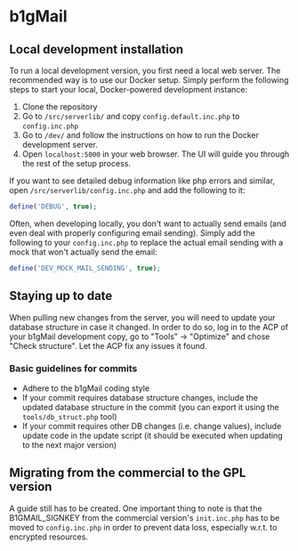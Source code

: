 # b1gMail

## Local development installation

To run a local development version, you first need a local web server. The recommended way is to use our Docker setup. Simply perform the following steps to start your local, Docker-powered development instance:
1. Clone the repository
2. Go to `/src/serverlib/` and copy `config.default.inc.php` to `config.inc.php`
3. Go to `/dev/` and follow the instructions on how to run the Docker development server.
4. Open `localhost:5000` in your web browser. The UI will guide you through the rest of the setup process.

If you want to see detailed debug information like php errors and similar, open `/src/serverlib/config.inc.php` and add the following to it:

``` php
define('DEBUG', true);
```

Often, when developing locally, you don't want to actually send emails (and even deal with properly configuring email sending). Simply add the following to your `config.inc.php` to replace the actual email sending with a mock that won't actually send the email:

``` php
define('DEV_MOCK_MAIL_SENDING', true);
```

## Staying up to date
When pulling new changes from the server, you will need to update your database
structure in case it changed. In order to do so, log in to the ACP of your b1gMail
development copy, go to "Tools" -> "Optimize" and chose "Check structure". Let
the ACP fix any issues it found.

### Basic guidelines for commits
* Adhere to the b1gMail coding style
* If your commit requires database structure changes, include the updated database
  structure in the commit (you can export it using the `tools/db_struct.php` tool)
* If your commit requires other DB changes (i.e. change values), include update code
  in the update script (it should be executed when updating to the next major version)

## Migrating from the commercial to the GPL version
A guide still has to be created. One important thing to note is that the B1GMAIL_SIGNKEY
from the commercial version's `init.inc.php` has to be moved to `config.inc.php` in order
to prevent data loss, especially w.r.t. to encrypted resources.
